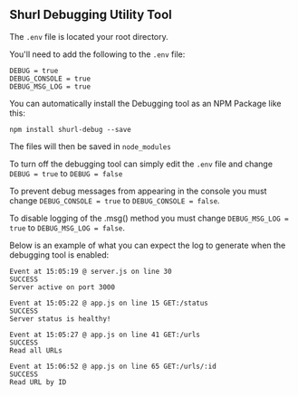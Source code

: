 ## Shurl Debugging Utility Tool

The ```.env``` file is located your root directory.

You'll need to add the following to the ```.env``` file:

```
DEBUG = true
DEBUG_CONSOLE = true
DEBUG_MSG_LOG = true
```

You can automatically install the Debugging tool as an NPM Package like this:

```
npm install shurl-debug --save
```

The files will then be saved in ```node_modules```

To turn off the debugging tool can simply edit the ```.env``` file and change  ```DEBUG = true``` to ```DEBUG = false```

To prevent debug messages from appearing in the console you must change ```DEBUG_CONSOLE = true``` to ```DEBUG_CONSOLE = false```.

To disable logging of the .msg() method you must change ```DEBUG_MSG_LOG = true``` to  ```DEBUG_MSG_LOG = false```.

Below is an example of what you can expect the log to generate when the debugging tool is enabled:

```
Event at 15:05:19 @ server.js on line 30
SUCCESS
Server active on port 3000

Event at 15:05:22 @ app.js on line 15 GET:/status
SUCCESS
Server status is healthy!

Event at 15:05:27 @ app.js on line 41 GET:/urls
SUCCESS
Read all URLs

Event at 15:06:52 @ app.js on line 65 GET:/urls/:id
SUCCESS
Read URL by ID
```
